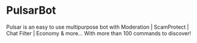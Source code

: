 # PulsarBot
Pulsar is an easy to use multipurpose bot with Moderation | ScamProtect | Chat Filter | Economy &amp; more... With more than 100 commands to discover!
